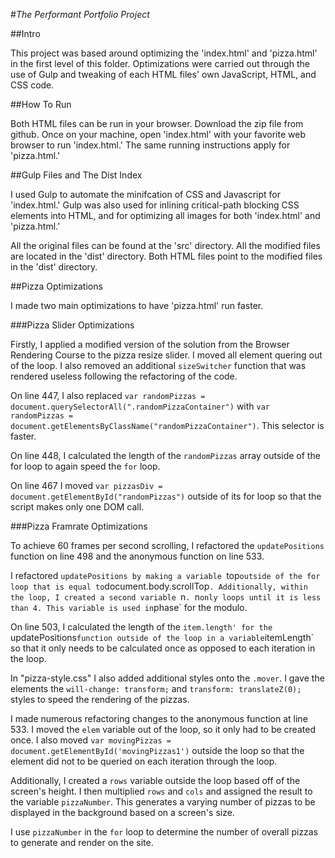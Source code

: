 #*The Performant Portfolio Project*

##Intro

This project was based around optimizing the 'index.html' and 'pizza.html' in the first level of this folder.
Optimizations were carried out through the use of Gulp and tweaking of each HTML files' own JavaScript, HTML, and CSS code.

##How To Run

Both HTML files can be run in your browser. Download the zip file from github. Once on your machine, open 'index.html' with your
favorite web browser to run 'index.html.' The same running instructions apply for 'pizza.html.'

##Gulp Files and The Dist Index

I used Gulp to automate the minifcation of CSS and Javascript for 'index.html.'
Gulp was also used for inlining critical-path blocking CSS elements into HTML, and for optimizing all images
for both 'index.html' and 'pizza.html.'

All the original files can be found at the 'src' directory. All the modified files are located in the 'dist' directory.
Both HTML files point to the modified files in the 'dist' directory.

##Pizza Optimizations

I made two main optimizations to have 'pizza.html' run faster.

###Pizza Slider Optimizations

Firstly, I applied a modified version of the solution from the Browser Rendering Course to the pizza resize slider. I moved all element quering out of the loop. I also removed an additional `sizeSwitcher` function that was rendered useless following the refactoring of the code.

On line 447, I also replaced `var randomPizzas = document.querySelectorAll(".randomPizzaContainer")` with `var randomPizzas = document.getElementsByClassName("randomPizzaContainer")`. This selector is faster.

On line 448, I calculated the length of the `randomPizzas` array outside of the for loop to again speed the `for` loop.

On line 467 I moved `var pizzasDiv = document.getElementById("randomPizzas")` outside of its for loop so that the script makes only one DOM call.

###Pizza Framrate Optimizations

To achieve 60 frames per second scrolling, I refactored the `updatePositions` function on line 498 and the anonymous function on line 533.


I refactored `updatePositions by making a variable `top` outside of the for loop that is equal to `document.body.scrollTop`. Additionally, within the loop, I created a second variable `n`. `n` only loops until it is less than 4. This variable is used in `phase` for the modulo.

On line 503, I calculated the length of the `item.length' for the `updatePositions` function outside of the loop in a variable `itemLength` so that it only needs to be calculated once as opposed to each iteration in the loop.

In "pizza-style.css" I also added additional styles onto the `.mover`. I gave the elements the `will-change: transform;` and `transform: translateZ(0);` styles to speed the rendering of the pizzas.

I made numerous refactoring changes to the anonymous function at line 533. I moved the `elem` variable out of the loop, so it only had to be created once. I also moved `var movingPizzas = document.getElementById('movingPizzas1')` outside the loop so that the element did not to be queried on each iteration through the loop.

Additionally, I created a `rows` variable outside the loop based off of the screen's height. I then multiplied `rows` and `cols` and assigned the result to the variable `pizzaNumber`. This generates a varying number of pizzas to be displayed in the background based on a screen's size.

I use `pizzaNumber` in the `for` loop to determine the number of overall pizzas to generate and render on the site.